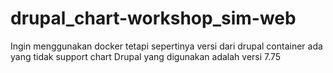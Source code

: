 # drupal_chart-workshop_sim-web
Ingin menggunakan docker tetapi sepertinya versi dari drupal container ada yang tidak support chart
Drupal yang digunakan adalah versi 7.75
